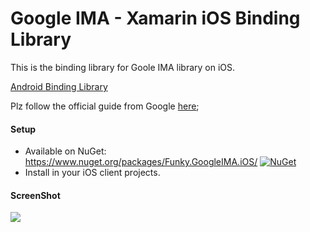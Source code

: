 # Google IMA - Xamarin iOS Binding Library

This is the binding library for Goole IMA library on iOS. 

[Android Binding Library](https://github.com/martijn00/ExoPlayerXamarin) 

Plz follow the official guide from Google [here](https://developers.google.com/interactive-media-ads/);

#### Setup
* Available on NuGet: https://www.nuget.org/packages/Funky.GoogleIMA.iOS/ [![NuGet](https://img.shields.io/nuget/v/Funky.GoogleIMA.iOS.svg?label=NuGet)](https://www.nuget.org/packages/Funky.GoogleIMA.iOS/)
* Install in your iOS client projects.

#### ScreenShot
<a href="https://github.com/Wenfengcheng/googleima-ios-binding/blob/master/1542274521559.gif">
<img src="https://github.com/Wenfengcheng/googleima-ios-binding/blob/master/1542274521559.gif"></a>

